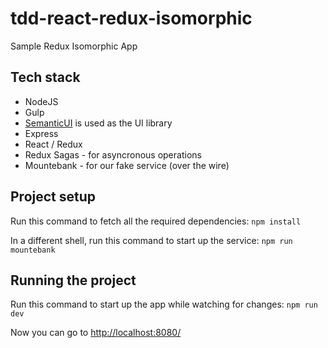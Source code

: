 # tdd-react-redux-isomorphic
Sample Redux Isomorphic App

## Tech stack
* NodeJS
* Gulp
* [SemanticUI](https://semantic-ui.com/introduction/getting-started.html) is used as the UI library
* Express
* React / Redux
* Redux Sagas - for asyncronous operations
* Mountebank - for our fake service (over the wire)

## Project setup
Run this command to fetch all the required dependencies:
```npm install```

In a different shell, run this command to start up the service: ```npm run mountebank```

## Running the project
Run this command to start up the app while watching for changes:
```npm run dev```

Now you can go to [http://localhost:8080/](http://localhost:8080/)
